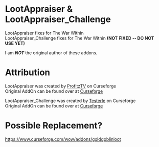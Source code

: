 # LootAppraiser & LootAppraiser_Challenge
 LootAppraiser fixes for The War Within  
 LootAppraiser_Challenge fixes for The War Within **(NOT FIXED -- DO NOT USE YET)**  
   
 I am **_NOT_** the original author of these addons.

# Attribution
LootAppraiser was created by [ProfitzTV](https://www.curseforge.com/members/profitztv) on Curseforge  
Original AddOn can be found over at [Curseforge](https://www.curseforge.com/wow/addons/lootappraiser)  
  
LootAppraiser_Challenge was created by [Testerle](https://www.curseforge.com/members/testerle) on Curseforge  
Original AddOn can be found over at [Curseforge](https://www.curseforge.com/wow/addons/lootappraiser_challenge)

# Possible Replacement?
https://www.curseforge.com/wow/addons/goldgoblinloot
